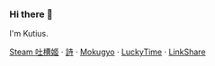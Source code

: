 ### Hi there 👋
I'm Kutius.

[Steam 吐槽姬](https://vapor.onex.email) · [詩](https://utau.netlify.app) · [Mokugyo](https://moku.netlify.app) · [LuckyTime](https://luckytime.netlify.app/) · [LinkShare](https://sharefolder.netlify.app/)

<!--
**Kutius/Kutius** is a ✨ _special_ ✨ repository because its `README.md` (this file) appears on your GitHub profile.

Here are some ideas to get you started:

- 🔭 I’m currently working on ...
- 🌱 I’m currently learning ...
- 👯 I’m looking to collaborate on ...
- 🤔 I’m looking for help with ...
- 💬 Ask me about ...
- 📫 How to reach me: ...
- 😄 Pronouns: ...
- ⚡ Fun fact: ...
-->
